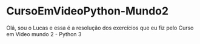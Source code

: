 # CursoEmVideoPython-Mundo2
 Olá, sou o Lucas e essa é a resolução dos exercícios que eu fiz pelo Curso em Video mundo 2 - Python 3

